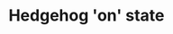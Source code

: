 ---
annotations:
- type: Pathway Ontology
  value: Hedgehog signaling pathway
authors:
- ReactomeTeam
- Egonw
- AlexanderPico
- Mkutmon
description: Hedgehog is a secreted morphogen that has evolutionarily conserved roles
  in body organization by regulating the activity of the Ci/Gli transcription factor
  family. In Drosophila in the absence of Hh signaling, full-length Ci is partially
  degraded by the proteasome to generate a truncated repressor form that translocates
  to the nucleus to represses Hh-responsive genes. Binding of Hh ligand to the Patched
  (PTC) receptor allows the 7-pass transmembrane protein Smoothened (SMO) to be activated
  in an unknown manner, disrupting the partial proteolysis of Ci and allowing the
  full length activator form to accumulate (reviewed in Ingham et al, 2011; Briscoe
  and Therond, 2013).  <br>While many of the core components of Hh signaling are conserved
  from flies to humans, the pathways do show points of significant divergence. Notably,
  the human genome encodes three Ci homologues, GLI1, 2 and 3 that each play slightly
  different roles in regulating Hh responsive genes. GLI3 is the primary repressor
  of Hh signaling in vertebrates, and is converted to the truncated GLI3R repressor
  form in the absence of Hh. GLI2 is a potent activator of transcription in the presence
  of Hh but contributes only minimally to the repression function. While a minor fraction
  of GLI2 protein is processed into the repressor form in the absence of Hh, the majority
  is either fully degraded by the proteasome or sequestered in the full-length form
  in the cytosol by protein-protein interactions. GLI1 lacks the repression domain
  and appears to be an obligate transcriptional activator (reviewed in Briscoe and
  Therond, 2013).<br> Vertebrate but not fly Hh signaling also depends on the movement
  of pathway components through the primary cilium. The primary cilium is a non-motile
  microtubule based structure whose construction and maintenance depends on intraflagellar
  transport (IFT). Anterograde IFT moves molecules from the ciliary base along the
  axoneme to the ciliary tip in a manner that requires the microtubule-plus-end directed
  kinesin KIF3 motor complex and the IFT-B protein complex, while retrograde IFT back
  to the ciliary base depends on the minus-end directed dynein motor and the IFT-A
  complex. Genetic screens have identified a number of cilia-related proteins that
  are required both to maintain Hh in the 'off' state and to transduce the signal
  when the pathway is activated (reviewed in Hui and Angers, 2011; Goetz and Anderson,
  2010).      View original pathway at [http://www.reactome.org/PathwayBrowser/#DIAGRAM=5632684
  Reactome].
last-edited: 2021-01-25
organisms:
- Homo sapiens
redirect_from:
- /index.php/Pathway:WP3313
- /instance/WP3313
schema-jsonld:
- '@context': https://schema.org/
  '@id': https://wikipathways.github.io/pathways/WP3313.html
  '@type': Dataset
  creator:
    '@type': Organization
    name: WikiPathways
  description: Hedgehog is a secreted morphogen that has evolutionarily conserved
    roles in body organization by regulating the activity of the Ci/Gli transcription
    factor family. In Drosophila in the absence of Hh signaling, full-length Ci is
    partially degraded by the proteasome to generate a truncated repressor form that
    translocates to the nucleus to represses Hh-responsive genes. Binding of Hh ligand
    to the Patched (PTC) receptor allows the 7-pass transmembrane protein Smoothened
    (SMO) to be activated in an unknown manner, disrupting the partial proteolysis
    of Ci and allowing the full length activator form to accumulate (reviewed in Ingham
    et al, 2011; Briscoe and Therond, 2013).  <br>While many of the core components
    of Hh signaling are conserved from flies to humans, the pathways do show points
    of significant divergence. Notably, the human genome encodes three Ci homologues,
    GLI1, 2 and 3 that each play slightly different roles in regulating Hh responsive
    genes. GLI3 is the primary repressor of Hh signaling in vertebrates, and is converted
    to the truncated GLI3R repressor form in the absence of Hh. GLI2 is a potent activator
    of transcription in the presence of Hh but contributes only minimally to the repression
    function. While a minor fraction of GLI2 protein is processed into the repressor
    form in the absence of Hh, the majority is either fully degraded by the proteasome
    or sequestered in the full-length form in the cytosol by protein-protein interactions.
    GLI1 lacks the repression domain and appears to be an obligate transcriptional
    activator (reviewed in Briscoe and Therond, 2013).<br> Vertebrate but not fly
    Hh signaling also depends on the movement of pathway components through the primary
    cilium. The primary cilium is a non-motile microtubule based structure whose construction
    and maintenance depends on intraflagellar transport (IFT). Anterograde IFT moves
    molecules from the ciliary base along the axoneme to the ciliary tip in a manner
    that requires the microtubule-plus-end directed kinesin KIF3 motor complex and
    the IFT-B protein complex, while retrograde IFT back to the ciliary base depends
    on the minus-end directed dynein motor and the IFT-A complex. Genetic screens
    have identified a number of cilia-related proteins that are required both to maintain
    Hh in the 'off' state and to transduce the signal when the pathway is activated
    (reviewed in Hui and Angers, 2011; Goetz and Anderson, 2010).      View original
    pathway at [http://www.reactome.org/PathwayBrowser/#DIAGRAM=5632684 Reactome].
  keywords:
  - 'PSMC2 '
  - KIF3A
  - 'UBC(77-152) '
  - 'IHH '
  - 'PSMB11 '
  - S595-SMO
  - 'UBC(305-380) '
  - ub-PTCH1
  - p6S, T-SMO
  - Hh-Npp
  - 'PSMA8 '
  - 'CDON '
  - ATP
  - ITCH
  - 'GAS1 '
  - 'PSMD7 '
  - 'GLI1 gene '
  - 'ub-GLI1 '
  - 'PSMD5 '
  - 'BOC '
  - 'IQCE '
  - 'PSMF1 '
  - Hh-Npp:BOC:PTCH1
  - HHIP
  - 'SHH(34-?) '
  - ub-GLI1:NUMB:ITCH
  - 'PSME1 '
  - S590,
  - 'UBC(153-228) '
  - NUMB
  - 'CSNK1A1 '
  - 'ADRBK1 '
  - 'PSMC5 '
  - 'PSMB7 '
  - ADRBK1
  - 'CUL3 '
  - SMURF
  - 'PSMC1 '
  - 'PSMB3 '
  - SMO dimer:ARRB:KIF3A
  - 'ARRB1 '
  - p6S, T-SMO dimer
  - 'SMO '
  - 'GLI2 '
  - 'PSMD11 '
  - p6S,
  - 'GLI3 '
  - 'PSMD4 '
  - 'UBC(609-684) '
  - 'UBB(77-152) '
  - pS588,S590, T593,
  - PTCH1 gene
  - T-SMO
  - 'PTCH1 gene '
  - 'PSMC3 '
  - 2p-GLI:SPOP:CUL3:RBX1
  - '2p-GLI2 '
  - SMO dimer:CSNK1A1
  - dimer:CSNK1A1:ADRBK1
  - dimer:EVC2:EVC
  - 'PSMD1 '
  - CDC73:2p-GLI
  - gene,PTCH2 gene,BOC
  - GLI1 gene
  - 'PSMA7 '
  - 'PSMB8 '
  - 'PSMA3 '
  - 'p-GLI1 '
  - 'UBB(1-76) '
  - 'ULK3 '
  - CDC73
  - '2p-GLI3 '
  - GLI1
  - 2p-GLI1,2,3
  - NUMB:ITCH
  - 'BOC gene '
  - Ub
  - 'ARRB2 '
  - 'PSMC6 '
  - 'GLI1 '
  - 'SUFU '
  - 'PSME3 '
  - 'p-GLI2 '
  - 'PSME4 '
  - 'PSMA5 '
  - CDON
  - Hh-Npp:CDON:PTCH
  - 'PSMA6 '
  - 'HHIP gene '
  - 'pS588, S590, T593, S595, S611, S615, S616-SMO '
  - 'NUMB '
  - 'EVC '
  - 'PSMD8 '
  - 'PSMB1 '
  - 'KIF3A '
  - 'PSMB9 '
  - 'PSMA2 '
  - Hh-Npp:HHIP
  - 'SPOP '
  - 'EVC2 '
  - 'PSMB10 '
  - 'PSMD13 '
  - 'PTCH2 gene '
  - PTCH1
  - 'UBC(533-608) '
  - GLI1,2,3
  - 'PSMD3 '
  - GLI1:NUMB:ITCH
  - 'PTCH1 '
  - '2p-GLI1 '
  - SPOP:CUL3:RBX1
  - 'UBC(457-532) '
  - EVC2:EVC
  - 'PSMB6 '
  - ULK3
  - 'PSMB4 '
  - 'PSME2 '
  - 2p-GLI1
  - ub-PTCH1:SMURF
  - DZIP1
  - HHIP gene,PTCH2
  - 'SPOPL '
  - pS588,
  - 'PSMB5 '
  - 'PSMD12 '
  - GPR161
  - 'ITCH '
  - 'RPS27A(1-76) '
  - 'PSMD14 '
  - 'PSMD2 '
  - unknown kinase
  - 2p-GLI:PTCH1 gene
  - Hh-Npp:GAS1:PTCH
  - 'PSMC4 '
  - 'SMURF2 '
  - 'PSMA1 '
  - 'ub-2p-GLI2 '
  - KIF7
  - ub-2p-GLI2,3:SPOP:CUL3:RBX1
  - p-GLI1,2,3
  - ULK3:SUFU
  - 'PSMD10 '
  - SMO dimer
  - IQCE:EFCAB7:EVC2:EVC
  - 'ub-2p-GLI3 '
  - 'DHH(33-?) '
  - GAS8
  - 'PSMD9 '
  - CSNK1A1
  - 2p-GLI1:HHIP
  - ADP
  - dimer:CSNK1A1
  - ARRB
  - PTCH1:SMURF
  - 'pS588, S590, T593, S595-SMO '
  - GAS1
  - 'p-GLI3 '
  - 'PSMD6 '
  - gene
  - 'UBC(1-76) '
  - 'SMURF1 '
  - 'UBC(229-304) '
  - 'UBA52(1-76) '
  - EFCAB7:IQCE
  - SUFU
  - 'PSMA4 '
  - 'RBX1 '
  - GLI:SUFU
  - 'HHIP '
  - 'ub-PTCH1 '
  - 'UBC(381-456) '
  - BOC:PTCH1
  - 'EFCAB7 '
  - gene,BOC gene
  - 'UBB(153-228) '
  - 26S proteasome
  - T593,
  - 2p-GLI:GLI1 gene
  - 2p-GLI2,3
  - 'CDC73 '
  - 'PSMB2 '
  - 'SHFM1 '
  license: CC0
  name: Hedgehog 'on' state
seo: CreativeWork
title: Hedgehog 'on' state
wpid: WP3313
---